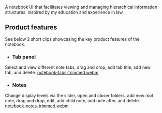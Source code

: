 A notebook UI that facilitates viewing and managing hierarchical information structures, inspired by my education and experience in law.

## Product features

See below 2 short clips showcasing the key product features of the notebook.

- ### Tab panel

Select and view different note tabs, drag and drop, edit tab title, add new tab, and delete.
[notebook-tabs-trimmed.webm](https://user-images.githubusercontent.com/84102041/183894027-993e98d3-4016-4199-9d1c-ce3dd31c530b.webm)

- ### Notes

Change display levels via the slider, open and closer folders, add new root note, drag and drop, edit, add child note, add note after, and delete.
[notebook-notes-trimmed.webm](https://user-images.githubusercontent.com/84102041/183893981-5fe14d04-ed24-460c-b517-2731cfbf3e3b.webm)
